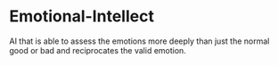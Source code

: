 # Emotional-Intellect
AI that is able to assess the emotions more deeply than just the normal good or bad and reciprocates the valid emotion.
